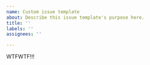 ```yaml
---
name: Custom issue template
about: Describe this issue template's purpose here.
title: ''
labels: ''
assignees: ''

---
```


WTFWTF!!!
